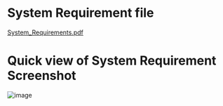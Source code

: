 # System Requirement file
[System_Requirements.pdf](https://github.com/user-attachments/files/19151332/System_Requirements.pdf)

# Quick view of System Requirement Screenshot
![image](https://github.com/user-attachments/assets/127825a0-7f27-40c6-9625-13825b95023d)
